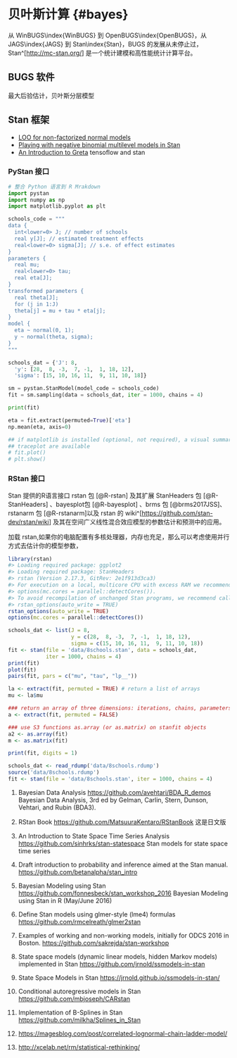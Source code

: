 
# 贝叶斯计算 {#bayes}



从 WinBUGS\index{WinBUGS} 到 OpenBUGS\index{OpenBUGS}，从 JAGS\index{JAGS} 到 Stan\index{Stan}，BUGS 的发展从未停止过，Stan^[<http://mc-stan.org/>] 是一个统计建模和高性能统计计算平台。

## BUGS 软件

最大后验估计，贝叶斯分层模型

## Stan 框架




- [LOO for non-factorized normal models](https://github.com/paul-buerkner/non-factorized-loo)
- [Playing with negative binomial multilevel models in Stan](https://github.com/seananderson/negbin-stan)
- [An Introduction to Greta](https://rviews.rstudio.com/2018/04/23/on-first-meeting-greta/) tensoflow and stan


### PyStan 接口

```python
# 整合 Python 语言到 R Mrakdown 
import pystan
import numpy as np
import matplotlib.pyplot as plt

schools_code = """
data {
  int<lower=0> J; // number of schools
  real y[J]; // estimated treatment effects
  real<lower=0> sigma[J]; // s.e. of effect estimates
}
parameters {
  real mu;
  real<lower=0> tau;
  real eta[J];
}
transformed parameters {
  real theta[J];
  for (j in 1:J)
  theta[j] = mu + tau * eta[j];
}
model {
  eta ~ normal(0, 1);
  y ~ normal(theta, sigma);
}
"""

schools_dat = {'J': 8,
  'y': [28,  8, -3,  7, -1,  1, 18, 12],
  'sigma': [15, 10, 16, 11,  9, 11, 10, 18]}

sm = pystan.StanModel(model_code = schools_code)
fit = sm.sampling(data = schools_dat, iter = 1000, chains = 4)

print(fit)

eta = fit.extract(permuted=True)['eta']
np.mean(eta, axis=0)

## if matplotlib is installed (optional, not required), a visual summary and
## traceplot are available
# fit.plot()
# plt.show()
```

### RStan 接口

Stan 提供的R语言接口 rstan 包 [@R-rstan] 及其扩展 StanHeaders 包 [@R-StanHeaders] 、bayesplot包 [@R-bayesplot] 、brms 包 [@brms2017JSS]、 rstanarm 包 [@R-rstanarm]以及 rstan 的 wiki^[<https://github.com/stan-dev/rstan/wiki>] 及其在空间广义线性混合效应模型的参数估计和预测中的应用。

加载 rstan,如果你的电脑配置有多核处理器，内存也充足，那么可以考虑使用并行方式去估计你的模型参数，


```r
library(rstan)
#> Loading required package: ggplot2
#> Loading required package: StanHeaders
#> rstan (Version 2.17.3, GitRev: 2e1f913d3ca3)
#> For execution on a local, multicore CPU with excess RAM we recommend calling
#> options(mc.cores = parallel::detectCores()).
#> To avoid recompilation of unchanged Stan programs, we recommend calling
#> rstan_options(auto_write = TRUE)
rstan_options(auto_write = TRUE)
options(mc.cores = parallel::detectCores())
```


```r
schools_dat <- list(J = 8, 
                    y = c(28,  8, -3,  7, -1,  1, 18, 12),
                    sigma = c(15, 10, 16, 11,  9, 11, 10, 18))
fit <- stan(file = 'data/8schools.stan', data = schools_dat, 
            iter = 1000, chains = 4)
print(fit)
plot(fit)
pairs(fit, pars = c("mu", "tau", "lp__"))

la <- extract(fit, permuted = TRUE) # return a list of arrays 
mu <- la$mu 

### return an array of three dimensions: iterations, chains, parameters 
a <- extract(fit, permuted = FALSE) 

### use S3 functions as.array (or as.matrix) on stanfit objects
a2 <- as.array(fit)
m <- as.matrix(fit)

print(fit, digits = 1)

schools_dat <- read_rdump('data/8schools.rdump')
source('data/8schools.rdump') 
fit <- stan(file = 'data/8schools.stan', iter = 1000, chains = 4)
```

1. Bayesian Data Analysis <https://github.com/avehtari/BDA_R_demos>
Bayesian Data Analysis, 3rd ed by Gelman, Carlin, Stern, Dunson, Vehtari, and Rubin (BDA3).

2. RStan Book <https://github.com/MatsuuraKentaro/RStanBook> 这是日文版

3. An Introduction to State Space Time Series Analysis <https://github.com/sinhrks/stan-statespace>
Stan models for state space time series

4. Draft introduction to probability and inference aimed at the Stan manual. <https://github.com/betanalpha/stan_intro>


5. Bayesian Modeling using Stan
<https://github.com/fonnesbeck/stan_workshop_2016>
Bayesian Modeling using Stan in R (May/June 2016)

6. Define Stan models using glmer-style (lme4) formulas <https://github.com/rmcelreath/glmer2stan>

7. Examples of working and non-working models, initially for ODCS 2016 in Boston.
<https://github.com/sakrejda/stan-workshop>

8. State space models (dynamic linear models, hidden Markov models) implemented in Stan
<https://github.com/jrnold/ssmodels-in-stan>

9. State Space Models in Stan <https://jrnold.github.io/ssmodels-in-stan/>

10. Conditional autoregressive models in Stan <https://github.com/mbjoseph/CARstan>

11. Implementation of B-Splines in Stan <https://github.com/milkha/Splines_in_Stan>

12. <https://magesblog.com/post/correlated-lognormal-chain-ladder-model/>

13. <http://xcelab.net/rm/statistical-rethinking/>
